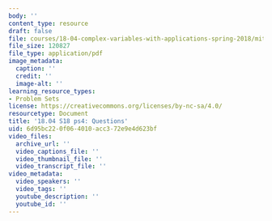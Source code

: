```yaml
---
body: ''
content_type: resource
draft: false
file: courses/18-04-complex-variables-with-applications-spring-2018/mit18_04_s18_pset04.pdf
file_size: 120827
file_type: application/pdf
image_metadata:
  caption: ''
  credit: ''
  image-alt: ''
learning_resource_types:
- Problem Sets
license: https://creativecommons.org/licenses/by-nc-sa/4.0/
resourcetype: Document
title: '18.04 S18 ps4: Questions'
uid: 6d95bc22-0f06-4010-acc3-72e9e4d623bf
video_files:
  archive_url: ''
  video_captions_file: ''
  video_thumbnail_file: ''
  video_transcript_file: ''
video_metadata:
  video_speakers: ''
  video_tags: ''
  youtube_description: ''
  youtube_id: ''
---
```

